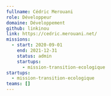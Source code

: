 ```yaml
---
fullname: Cédric Merouani
role: Développeur
domaine: Développement
github: linkinou
link: https://cedric.merouani.net/
missions:
  - start: 2020-09-01
    end: 2021-12-31
    status: admin
    startups:
      - mission-transition-ecologique
startups:
  - mission-transition-ecologique
teams: []
---
```

